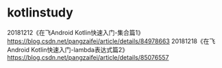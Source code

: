 # kotlinstudy
20181212《在飞Android Kotlin快速入门-集合篇1》https://blog.csdn.net/pangzaifei/article/details/84978663
20181218《在飞Android Kotlin快速入门-lambda表达式篇2》https://blog.csdn.net/pangzaifei/article/details/85076557
